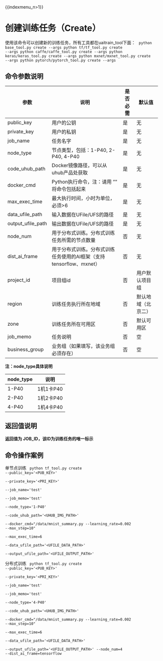 {{indexmenu_n>1}}

# 创建训练任务（Create）
使用该命令可以创建新的训练任务，所有工具都在uaitrain\_tool下面：
<code>
python base_tool.py create --args
python tf/tf_tool.py create --args
python caffe/caffe_tool.py create --args
python keras/keras_tool.py create --args
python mxnet/mxnet_tool.py create --args
python pytorch/pytorch_tool.py create --args
</code>

## 命令参数说明
| 参数 | 说明 | 是否必需 | 默认值 |
| ---- | ---- | -------- | ------ |
| public\_key          | 用户的公钥                                       | 是      |  无           |
| private\_key         | 用户的私钥                                       | 是      |  无           |
| job\_name            | 任务名字                                        | 是      |  无           |
| node\_type           | 节点类型，包括：1-P40, 2-P40, 4-P40                 | 是      |  无           |
| code\_uhub\_path     | Docker镜像路径，可以从uhub产品处获取                     | 是      |  无           |
| docker\_cmd          | Python执行命令，注：请用 ”” 将命令包括起来                  | 是      |  无           |
| max\_exec\_time      | 最大执行时间，小时为单位，必须>6                           | 是      |  无           |
| data\_ufile\_path    | 输入数据在UFile/UFS的路径                           | 是      |  无           |
| output\_ufile\_path  | 输出数据在UFile/UFS的路径                           | 是      |  无           |
| node\_num            | 用于分布式训练。分布式训练任务所需的节点数量                      | 否      |  无           |
| dist\_ai\_frame      | 用于分布式训练。分布式训练任务使用的AI框架（支持tensorflow、mxnet）  | 否      |  无           |
| project\_id          | 项目组id                                       | 否      |  用户默认项目组     |
| region               | 训练任务执行所在地域                                  | 否      |  默认地域（北京二）   |
| zone                 | 训练任务所在可用区                                   | 否      |  默认可用区  |
| job\_memo            | 任务说明                                        | 否      |  空           |
| business\_group      | 业务组（如果填写，该业务组必须存在）                          | 否      |  空           |

**注：node\_type具体说明**

| node\_type | 说明 |
| ---------- | ---- |
| 1-P40 | 1机1卡P40 |
| 2-P40 | 1机2卡P40 |
| 4-P40 | 1机4卡P40 |

## 返回值说明
**返回值为 JOB\_ID，该ID为训练任务的唯一标示**

## 命令操作案例
单节点训练
<code>
python tf_tool.py create --public_key='<PUB_KEY>' \
    --private_key='<PRI_KEY>' \
    --job_name='test'  \
    --job_memo='test' \
    --node_type='1-P40' \
    --code_uhub_path='<UHUB_IMG_PATH>'  \
    --docker_cmd="/data/mnist_summary.py --learning_rate=0.002 --max_step=10" \
    --max_exec_time=6  \
    --data_ufile_path='<UFILE_DATA_PATH>'  \
    --output_ufile_path='<UFILE_OUTPUT_PATH>'
</code>

分布式训练
<code>
python tf_tool.py create --public_key='<PUB_KEY>' \
    --private_key='<PRI_KEY>' \
    --job_name='test'  \
    --job_memo='test' \
    --node_type='4-P40' \
    --code_uhub_path='<UHUB_IMG_PATH>'  \
    --docker_cmd="/data/mnist_summary.py --learning_rate=0.002 --max_step=10" \
    --max_exec_time=6  \
    --data_ufile_path='<UFILE_DATA_PATH>'  \
    --output_ufile_path='<UFILE_OUTPUT_PATH>'
    --node_num=4
    --dist_ai_frame=tensorflow
</code>